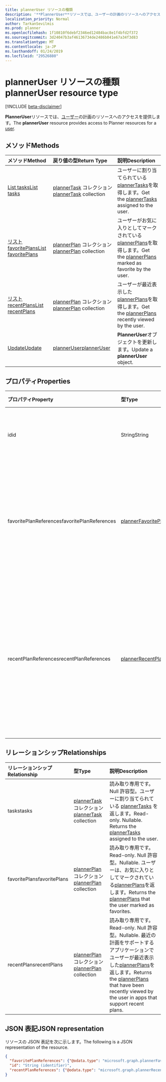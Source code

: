 ```yaml
---
title: plannerUser リソースの種類
description: '**PlannerUser**リソースでは、ユーザーの計画のリソースへのアクセスを提供します。 '
localization_priority: Normal
author: TarkanSevilmis
ms.prod: planner
ms.openlocfilehash: 1f10810f6debf2346ed12484bac8e1f4bfd2f372
ms.sourcegitcommit: 3d24047b3af46136734de2486b041e67a34f3d83
ms.translationtype: MT
ms.contentlocale: ja-JP
ms.lasthandoff: 01/24/2019
ms.locfileid: "29526880"
---
```

# <a name="planneruser-resource-type"></a><span data-ttu-id="d11f9-103">plannerUser リソースの種類</span><span class="sxs-lookup"><span data-stu-id="d11f9-103">plannerUser resource type</span></span>

[!INCLUDE [beta-disclaimer](../../includes/beta-disclaimer.md)]

<span data-ttu-id="d11f9-104">**PlannerUser**リソースでは、[ユーザー](user.md)の計画のリソースへのアクセスを提供します。</span><span class="sxs-lookup"><span data-stu-id="d11f9-104">The **plannerUser** resource provides access to Planner resources for a [user](user.md).</span></span> 


## <a name="methods"></a><span data-ttu-id="d11f9-105">メソッド</span><span class="sxs-lookup"><span data-stu-id="d11f9-105">Methods</span></span>

| <span data-ttu-id="d11f9-106">メソッド</span><span class="sxs-lookup"><span data-stu-id="d11f9-106">Method</span></span>           | <span data-ttu-id="d11f9-107">戻り値の型</span><span class="sxs-lookup"><span data-stu-id="d11f9-107">Return Type</span></span>    |<span data-ttu-id="d11f9-108">説明</span><span class="sxs-lookup"><span data-stu-id="d11f9-108">Description</span></span>|
|:---------------|:--------|:----------|
|[<span data-ttu-id="d11f9-109">List tasks</span><span class="sxs-lookup"><span data-stu-id="d11f9-109">List tasks</span></span>](../api/planneruser-list-tasks.md) |<span data-ttu-id="d11f9-110">[plannerTask](plannertask.md) コレクション</span><span class="sxs-lookup"><span data-stu-id="d11f9-110">[plannerTask](plannertask.md) collection</span></span>| <span data-ttu-id="d11f9-111">ユーザーに割り当てられている[plannerTasks](plannertask.md)を取得します。</span><span class="sxs-lookup"><span data-stu-id="d11f9-111">Get the [plannerTasks](plannertask.md) assigned to the user.</span></span>|
|[<span data-ttu-id="d11f9-112">リスト favoritePlans</span><span class="sxs-lookup"><span data-stu-id="d11f9-112">List favoritePlans</span></span>](../api/planneruser-list-favoriteplans.md) |<span data-ttu-id="d11f9-113">[plannerPlan](plannerplan.md) コレクション</span><span class="sxs-lookup"><span data-stu-id="d11f9-113">[plannerPlan](plannerplan.md) collection</span></span>| <span data-ttu-id="d11f9-114">ユーザーがお気に入りとしてマークされている[plannerPlans](plannerplan.md)を取得します。</span><span class="sxs-lookup"><span data-stu-id="d11f9-114">Get the [plannerPlans](plannerplan.md) marked as favorite by the user.</span></span>|
|[<span data-ttu-id="d11f9-115">リスト recentPlans</span><span class="sxs-lookup"><span data-stu-id="d11f9-115">List recentPlans</span></span>](../api/planneruser-list-recentplans.md) |<span data-ttu-id="d11f9-116">[plannerPlan](plannerplan.md) コレクション</span><span class="sxs-lookup"><span data-stu-id="d11f9-116">[plannerPlan](plannerplan.md) collection</span></span>| <span data-ttu-id="d11f9-117">ユーザーが最近表示した[plannerPlans](plannerplan.md)を取得します。</span><span class="sxs-lookup"><span data-stu-id="d11f9-117">Get the [plannerPlans](plannerplan.md) recently viewed by the user.</span></span>|
|[<span data-ttu-id="d11f9-118">Update</span><span class="sxs-lookup"><span data-stu-id="d11f9-118">Update</span></span>](../api/planneruser-update.md) | [<span data-ttu-id="d11f9-119">plannerUser</span><span class="sxs-lookup"><span data-stu-id="d11f9-119">plannerUser</span></span>](planneruser.md)| <span data-ttu-id="d11f9-120">**PlannerUser**オブジェクトを更新します。</span><span class="sxs-lookup"><span data-stu-id="d11f9-120">Update a **plannerUser** object.</span></span> |


## <a name="properties"></a><span data-ttu-id="d11f9-121">プロパティ</span><span class="sxs-lookup"><span data-stu-id="d11f9-121">Properties</span></span>
| <span data-ttu-id="d11f9-122">プロパティ</span><span class="sxs-lookup"><span data-stu-id="d11f9-122">Property</span></span>     | <span data-ttu-id="d11f9-123">型</span><span class="sxs-lookup"><span data-stu-id="d11f9-123">Type</span></span>   |<span data-ttu-id="d11f9-124">説明</span><span class="sxs-lookup"><span data-stu-id="d11f9-124">Description</span></span>|
|:---------------|:--------|:----------|
|<span data-ttu-id="d11f9-125">id</span><span class="sxs-lookup"><span data-stu-id="d11f9-125">id</span></span>|<span data-ttu-id="d11f9-126">String</span><span class="sxs-lookup"><span data-stu-id="d11f9-126">String</span></span>| <span data-ttu-id="d11f9-127">読み取り専用です。</span><span class="sxs-lookup"><span data-stu-id="d11f9-127">Read-only.</span></span> <span data-ttu-id="d11f9-128">PlannerUser の識別子</span><span class="sxs-lookup"><span data-stu-id="d11f9-128">Identifier of the plannerUser</span></span>|
|<span data-ttu-id="d11f9-129">favoritePlanReferences</span><span class="sxs-lookup"><span data-stu-id="d11f9-129">favoritePlanReferences</span></span>|[<span data-ttu-id="d11f9-130">plannerFavoritePlanReferenceCollection</span><span class="sxs-lookup"><span data-stu-id="d11f9-130">plannerFavoritePlanReferenceCollection</span></span>](plannerfavoriteplanreferencecollection.md)| <span data-ttu-id="d11f9-131">ユーザーは、お気に入りとしてマークする計画への参照を格納するコレクション。</span><span class="sxs-lookup"><span data-stu-id="d11f9-131">A collection containing the references to the plans that the user has marked as favorites.</span></span>|
|<span data-ttu-id="d11f9-132">recentPlanReferences</span><span class="sxs-lookup"><span data-stu-id="d11f9-132">recentPlanReferences</span></span>|[<span data-ttu-id="d11f9-133">plannerRecentPlanReferenceCollection</span><span class="sxs-lookup"><span data-stu-id="d11f9-133">plannerRecentPlanReferenceCollection</span></span>](plannerrecentplanreferencecollection.md)| <span data-ttu-id="d11f9-134">最近の計画をサポートするアプリケーションでユーザーが最近表示された計画への参照を格納するコレクション。</span><span class="sxs-lookup"><span data-stu-id="d11f9-134">A collection containing references to the plans that were viewed recently by the user in apps that support recent plans.</span></span>|

## <a name="relationships"></a><span data-ttu-id="d11f9-135">リレーションシップ</span><span class="sxs-lookup"><span data-stu-id="d11f9-135">Relationships</span></span>
| <span data-ttu-id="d11f9-136">リレーションシップ</span><span class="sxs-lookup"><span data-stu-id="d11f9-136">Relationship</span></span> | <span data-ttu-id="d11f9-137">型</span><span class="sxs-lookup"><span data-stu-id="d11f9-137">Type</span></span>   |<span data-ttu-id="d11f9-138">説明</span><span class="sxs-lookup"><span data-stu-id="d11f9-138">Description</span></span>|
|:---------------|:--------|:----------|
|<span data-ttu-id="d11f9-139">tasks</span><span class="sxs-lookup"><span data-stu-id="d11f9-139">tasks</span></span>|<span data-ttu-id="d11f9-140">[plannerTask](plannertask.md) コレクション</span><span class="sxs-lookup"><span data-stu-id="d11f9-140">[plannerTask](plannertask.md) collection</span></span>| <span data-ttu-id="d11f9-p102">読み取り専用です。Null 許容型。ユーザーに割り当てられている [plannerTasks](plannertask.md) を返します。</span><span class="sxs-lookup"><span data-stu-id="d11f9-p102">Read-only. Nullable. Returns the [plannerTasks](plannertask.md) assigned to the user.</span></span>|
|<span data-ttu-id="d11f9-144">favoritePlans</span><span class="sxs-lookup"><span data-stu-id="d11f9-144">favoritePlans</span></span>|<span data-ttu-id="d11f9-145">[plannerPlan](plannerplan.md) コレクション</span><span class="sxs-lookup"><span data-stu-id="d11f9-145">[plannerPlan](plannerplan.md) collection</span></span>| <span data-ttu-id="d11f9-146">読み取り専用です。</span><span class="sxs-lookup"><span data-stu-id="d11f9-146">Read-only.</span></span> <span data-ttu-id="d11f9-147">Null 許容型。</span><span class="sxs-lookup"><span data-stu-id="d11f9-147">Nullable.</span></span> <span data-ttu-id="d11f9-148">ユーザーは、お気に入りとしてマークされている[plannerPlans](plannerplan.md)を返します。</span><span class="sxs-lookup"><span data-stu-id="d11f9-148">Returns the [plannerPlans](plannerplan.md) that the user marked as favorites.</span></span>|
|<span data-ttu-id="d11f9-149">recentPlans</span><span class="sxs-lookup"><span data-stu-id="d11f9-149">recentPlans</span></span>|<span data-ttu-id="d11f9-150">[plannerPlan](plannerplan.md) コレクション</span><span class="sxs-lookup"><span data-stu-id="d11f9-150">[plannerPlan](plannerplan.md) collection</span></span>| <span data-ttu-id="d11f9-151">読み取り専用です。</span><span class="sxs-lookup"><span data-stu-id="d11f9-151">Read-only.</span></span> <span data-ttu-id="d11f9-152">Null 許容型。</span><span class="sxs-lookup"><span data-stu-id="d11f9-152">Nullable.</span></span> <span data-ttu-id="d11f9-153">最近の計画をサポートするアプリケーションでユーザーが最近表示した[plannerPlans](plannerplan.md)を返します。</span><span class="sxs-lookup"><span data-stu-id="d11f9-153">Returns the [plannerPlans](plannerplan.md) that have been recently viewed by the user in apps that support recent plans.</span></span> |

## <a name="json-representation"></a><span data-ttu-id="d11f9-154">JSON 表記</span><span class="sxs-lookup"><span data-stu-id="d11f9-154">JSON representation</span></span>
<span data-ttu-id="d11f9-155">リソースの JSON 表記を次に示します。</span><span class="sxs-lookup"><span data-stu-id="d11f9-155">The following is a JSON representation of the resource.</span></span>

<!-- {
  "blockType": "resource",
  "optionalProperties": [

  ],
  "@odata.type": "microsoft.graph.plannerUser"
}-->

```json
{
  "favoritePlanReferences": {"@odata.type": "microsoft.graph.plannerFavoritePlanReferenceCollection"},
  "id": "String (identifier)",
  "recentPlanReferences": {"@odata.type": "microsoft.graph.plannerRecentPlanReferenceCollection"}
}

```

<!-- uuid: 8fcb5dbc-d5aa-4681-8e31-b001d5168d79
2015-10-25 14:57:30 UTC -->
<!--
{
  "type": "#page.annotation",
  "description": "plannerUser resource",
  "keywords": "",
  "section": "documentation",
  "tocPath": "",
  "suppressions": [
    "Error: /api-reference/beta/resources/planneruser.md:\r\n      Exception processing links.\r\n    System.ArgumentException: Link Definition was null. Link text: !INCLUDE [beta-disclaimer](../../includes/beta-disclaimer.md)\r\n      at ApiDoctor.Validation.DocFile.get_LinkDestinations()\r\n      at ApiDoctor.Validation.DocSet.ValidateLinks(Boolean includeWarnings, String[] relativePathForFiles, IssueLogger issues, Boolean requireFilenameCaseMatch, Boolean printOrphanedFiles)"
  ]
}
-->
